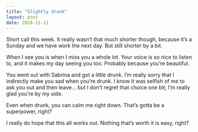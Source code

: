 ```yaml
---
title: "Slightly drunk"
layout: post
date: 2018-11-11
---
```


Short call this week. It really wasn’t that much shorter though, because it’s a Sunday and we have work the next day. But still shorter by a bit.

When I see you is when I miss you a whole lot. Your voice is so nice to listen to, and it makes my day seeing you too. Probably because you’re beautiful. 

You went out with Sabrina and got a little drunk. I’m really sorry that I indirectly make you sad when you’re drunk. I know it was selfish of me to ask you out and then leave... but I don’t regret that choice one bit; I’m really glad you’re by my side.

Even when drunk, you can calm me right down. That’s gotta be a superpower, right?

I really do hope that this all works out. Nothing that’s worth it is easy, right?